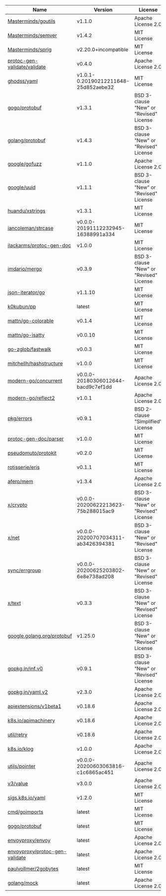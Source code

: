 Name|Version|License
---|---|---
[Masterminds/goutils](https://github.com/Masterminds/goutils)|v1.1.0|Apache License 2.0
[Masterminds/semver](https://github.com/Masterminds/semver)|v1.4.2|MIT License
[Masterminds/sprig](https://github.com/Masterminds/sprig)|v2.20.0+incompatible|MIT License
[protoc-gen-validate/validate](https://github.com/envoyproxy/protoc-gen-validate)|v0.4.0|Apache License 2.0
[ghodss/yaml](https://github.com/ghodss/yaml)|v1.0.1-0.20190212211648-25d852aebe32|MIT License
[gogo/protobuf](https://github.com/gogo/protobuf)|v1.3.1|BSD 3-clause "New" or "Revised" License
[golang/protobuf](https://github.com/golang/protobuf)|v1.4.3|BSD 3-clause "New" or "Revised" License
[google/gofuzz](https://github.com/google/gofuzz)|v1.1.0|Apache License 2.0
[google/uuid](https://github.com/google/uuid)|v1.1.1|BSD 3-clause "New" or "Revised" License
[huandu/xstrings](https://github.com/huandu/xstrings)|v1.3.1|MIT License
[iancoleman/strcase](https://github.com/iancoleman/strcase)|v0.0.0-20191112232945-16388991a334|MIT License
[ilackarms/protoc-gen-doc](https://github.com/ilackarms/protoc-gen-doc)|v1.0.0|MIT License
[imdario/mergo](https://github.com/imdario/mergo)|v0.3.9|BSD 3-clause "New" or "Revised" License
[json-iterator/go](https://github.com/json-iterator/go)|v1.1.10|MIT License
[k0kubun/pp](https://github.com/k0kubun/pp)|latest|MIT License
[mattn/go-colorable](https://github.com/mattn/go-colorable)|v0.1.4|MIT License
[mattn/go-isatty](https://github.com/mattn/go-isatty)|v0.0.10|MIT License
[go-zglob/fastwalk](https://github.com/mattn/go-zglob)|v0.0.3|MIT License
[mitchellh/hashstructure](https://github.com/mitchellh/hashstructure)|v1.0.0|MIT License
[modern-go/concurrent](https://github.com/modern-go/concurrent)|v0.0.0-20180306012644-bacd9c7ef1dd|Apache License 2.0
[modern-go/reflect2](https://github.com/modern-go/reflect2)|v1.0.1|Apache License 2.0
[pkg/errors](https://github.com/pkg/errors)|v0.9.1|BSD 2-clause "Simplified" License
[protoc-gen-doc/parser](https://github.com/pseudomuto/protoc-gen-doc)|v1.0.0|MIT License
[pseudomuto/protokit](https://github.com/pseudomuto/protokit)|v0.2.0|MIT License
[rotisserie/eris](https://github.com/rotisserie/eris)|v0.1.1|MIT License
[afero/mem](https://github.com/spf13/afero)|v1.3.4|Apache License 2.0
[x/crypto](https://golang.org/x/crypto)|v0.0.0-20200622213623-75b288015ac9|BSD 3-clause "New" or "Revised" License
[x/net](https://golang.org/x/net)|v0.0.0-20200707034311-ab3426394381|BSD 3-clause "New" or "Revised" License
[sync/errgroup](https://golang.org/x/sync/errgroup)|v0.0.0-20200625203802-6e8e738ad208|BSD 3-clause "New" or "Revised" License
[x/text](https://golang.org/x/text)|v0.3.3|BSD 3-clause "New" or "Revised" License
[google.golang.org/protobuf](https://google.golang.org/protobuf)|v1.25.0|BSD 3-clause "New" or "Revised" License
[gopkg.in/inf.v0](https://gopkg.in/inf.v0)|v0.9.1|BSD 3-clause "New" or "Revised" License
[gopkg.in/yaml.v2](https://gopkg.in/yaml.v2)|v2.3.0|Apache License 2.0
[apiextensions/v1beta1](https://k8s.io/apiextensions-apiserver/pkg/apis/apiextensions/v1beta1)|v0.18.6|Apache License 2.0
[k8s.io/apimachinery](https://k8s.io/apimachinery)|v0.18.6|Apache License 2.0
[util/retry](https://k8s.io/client-go/util/retry)|v0.18.6|Apache License 2.0
[k8s.io/klog](https://k8s.io/klog)|v1.0.0|Apache License 2.0
[utils/pointer](https://k8s.io/utils/pointer)|v0.0.0-20200603063816-c1c6865ac451|Apache License 2.0
[v3/value](https://sigs.k8s.io/structured-merge-diff/v3/value)|v3.0.0|Apache License 2.0
[sigs.k8s.io/yaml](https://sigs.k8s.io/yaml)|v1.2.0|MIT License
[cmd/goimports](https://golang.org/x/tools/cmd/goimports)|latest|MIT License
[gogo/protobuf](https://github.com/gogo/protobuf)|latest|MIT License
[envoyproxy/envoy](https://github.com/envoyproxy/envoy)|latest|Apache License 2.0
[envoyproxy/protoc-gen-validate](https://github.com/envoyproxy/protoc-gen-validate)|latest|Apache License 2.0
[paulvollmer/2gobytes](https://github.com/paulvollmer/2gobytes)|latest|MIT License
[golang/mock](https://github.com/golang/mock)|latest|Apache License 2.0
